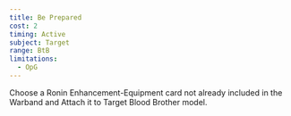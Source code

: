 ```yaml
---
title: Be Prepared
cost: 2
timing: Active
subject: Target
range: BtB
limitations:
  - OpG
---
```

Choose a Ronin Enhancement-Equipment card not already included in the Warband and Attach it to Target Blood Brother model.